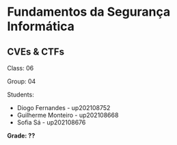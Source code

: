 # Fundamentos da Segurança Informática
## CVEs & CTFs
Class: 06

Group: 04

Students:
- Diogo Fernandes - up202108752
- Guilherme Monteiro - up202108668
- Sofia Sá - up202108676

**Grade: ??**
